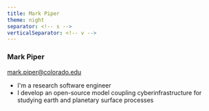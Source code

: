 ```yaml
---
title: Mark Piper
theme: night
separator: <!-- s -->
verticalSeparator: <!-- v -->
---
```


### Mark Piper

mark.piper@colorado.edu

* I'm a research software engineer
* I develop an open-source model coupling cyberinfrastructure for studying earth and planetary surface processes
